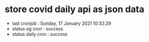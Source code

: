 # store covid daily api as json data

- last cronjob : Sunday, 17 January 2021 10:32:29
- status og cron : success
- status daily cron : success
      
      